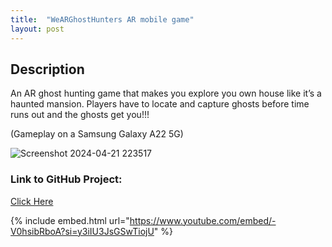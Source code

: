 ```yaml
---
title:  "WeARGhostHunters AR mobile game"
layout: post
---
```


## Description

An AR ghost hunting game that makes you explore you own house like it’s a haunted mansion.​ Players have to locate and capture ghosts before time runs out and the ghosts get you!!!

(Gameplay on a Samsung Galaxy A22 5G)

![Screenshot 2024-04-21 223517](https://github.com/OnlyRyNMC/OnlyRyNMC.github.io/assets/147284195/6d7726f4-9cca-4766-a532-d014f3cfd353)


### Link to GitHub Project:
[Click Here](https://github.com/OnlyRyNMC/WeARGhostHunters)

{% include embed.html url="https://www.youtube.com/embed/-V0hsibRboA?si=y3iIU3JsGSwTiojU" %}
